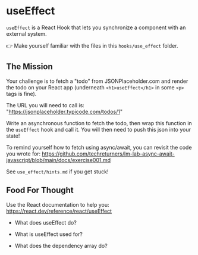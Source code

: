 # useEffect

`useEffect` is a React Hook that lets you synchronize a component with an external system.

👉 Make yourself familiar with the files in this `hooks/use_effect` folder.

## The Mission

Your challenge is to fetch a "todo" from JSONPlaceholder.com and render the todo on your React app (underneath `<h1>useEffect</h1>` in some `<p>` tags is fine).

The URL you will need to call is: "https://jsonplaceholder.typicode.com/todos/1"

Write an asynchronous function to fetch the todo, then wrap this function in the `useEffect` hook and call it. You will then need to push this json into your state!

To remind yourself how to fetch using async/await, you can revisit the code you wrote for: https://github.com/techreturners/lm-lab-async-await-javascript/blob/main/docs/exercise001.md

See `use_effect/hints.md` if you get stuck!

## Food For Thought

Use the React documentation to help you: https://react.dev/reference/react/useEffect

-   What does useEffect do?

-   What is useEffect used for?

-   What does the dependency array do?
